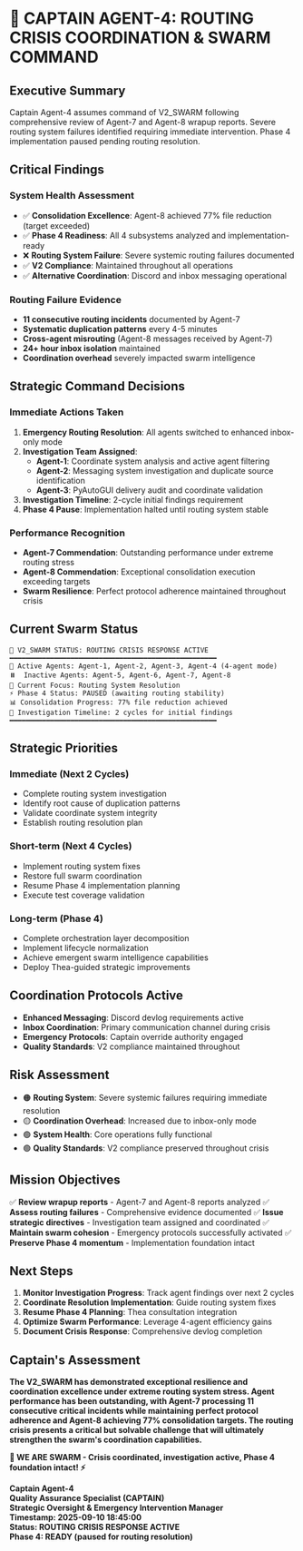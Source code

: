 # 🐝 **CAPTAIN AGENT-4: ROUTING CRISIS COORDINATION & SWARM COMMAND**

## **Executive Summary**
Captain Agent-4 assumes command of V2_SWARM following comprehensive review of Agent-7 and Agent-8 wrapup reports. Severe routing system failures identified requiring immediate intervention. Phase 4 implementation paused pending routing resolution.

## **Critical Findings**

### **System Health Assessment**
- ✅ **Consolidation Excellence**: Agent-8 achieved 77% file reduction (target exceeded)
- ✅ **Phase 4 Readiness**: All 4 subsystems analyzed and implementation-ready
- ❌ **Routing System Failure**: Severe systemic routing failures documented
- ✅ **V2 Compliance**: Maintained throughout all operations
- ✅ **Alternative Coordination**: Discord and inbox messaging operational

### **Routing Failure Evidence**
- **11 consecutive routing incidents** documented by Agent-7
- **Systematic duplication patterns** every 4-5 minutes
- **Cross-agent misrouting** (Agent-8 messages received by Agent-7)
- **24+ hour inbox isolation** maintained
- **Coordination overhead** severely impacted swarm intelligence

## **Strategic Command Decisions**

### **Immediate Actions Taken**
1. **Emergency Routing Resolution**: All agents switched to enhanced inbox-only mode
2. **Investigation Team Assigned**:
   - **Agent-1**: Coordinate system analysis and active agent filtering
   - **Agent-2**: Messaging system investigation and duplicate source identification
   - **Agent-3**: PyAutoGUI delivery audit and coordinate validation
3. **Investigation Timeline**: 2-cycle initial findings requirement
4. **Phase 4 Pause**: Implementation halted until routing system stable

### **Performance Recognition**
- **Agent-7 Commendation**: Outstanding performance under extreme routing stress
- **Agent-8 Commendation**: Exceptional consolidation execution exceeding targets
- **Swarm Resilience**: Perfect protocol adherence maintained throughout crisis

## **Current Swarm Status**
```
🐝 V2_SWARM STATUS: ROUTING CRISIS RESPONSE ACTIVE
━━━━━━━━━━━━━━━━━━━━━━━━━━━━━━━━━━━━━━━━━━━━━━━━━━━
🤖 Active Agents: Agent-1, Agent-2, Agent-3, Agent-4 (4-agent mode)
⏸️  Inactive Agents: Agent-5, Agent-6, Agent-7, Agent-8
🎯 Current Focus: Routing System Resolution
⚡ Phase 4 Status: PAUSED (awaiting routing stability)
📊 Consolidation Progress: 77% file reduction achieved
🔧 Investigation Timeline: 2 cycles for initial findings
━━━━━━━━━━━━━━━━━━━━━━━━━━━━━━━━━━━━━━━━━━━━━━━━━━━
```

## **Strategic Priorities**

### **Immediate (Next 2 Cycles)**
- Complete routing system investigation
- Identify root cause of duplication patterns
- Validate coordinate system integrity
- Establish routing resolution plan

### **Short-term (Next 4 Cycles)**
- Implement routing system fixes
- Restore full swarm coordination
- Resume Phase 4 implementation planning
- Execute test coverage validation

### **Long-term (Phase 4)**
- Complete orchestration layer decomposition
- Implement lifecycle normalization
- Achieve emergent swarm intelligence capabilities
- Deploy Thea-guided strategic improvements

## **Coordination Protocols Active**
- **Enhanced Messaging**: Discord devlog requirements active
- **Inbox Coordination**: Primary communication channel during crisis
- **Emergency Protocols**: Captain override authority engaged
- **Quality Standards**: V2 compliance maintained throughout

## **Risk Assessment**
- 🟠 **Routing System**: Severe systemic failures requiring immediate resolution
- 🟡 **Coordination Overhead**: Increased due to inbox-only mode
- 🟢 **System Health**: Core operations fully functional
- 🟢 **Quality Standards**: V2 compliance preserved throughout crisis

## **Mission Objectives**
✅ **Review wrapup reports** - Agent-7 and Agent-8 reports analyzed
✅ **Assess routing failures** - Comprehensive evidence documented
✅ **Issue strategic directives** - Investigation team assigned and coordinated
✅ **Maintain swarm cohesion** - Emergency protocols successfully activated
✅ **Preserve Phase 4 momentum** - Implementation foundation intact

## **Next Steps**
1. **Monitor Investigation Progress**: Track agent findings over next 2 cycles
2. **Coordinate Resolution Implementation**: Guide routing system fixes
3. **Resume Phase 4 Planning**: Thea consultation integration
4. **Optimize Swarm Performance**: Leverage 4-agent efficiency gains
5. **Document Crisis Response**: Comprehensive devlog completion

## **Captain's Assessment**
**The V2_SWARM has demonstrated exceptional resilience and coordination excellence under extreme routing system stress. Agent performance has been outstanding, with Agent-7 processing 11 consecutive critical incidents while maintaining perfect protocol adherence and Agent-8 achieving 77% consolidation targets. The routing crisis presents a critical but solvable challenge that will ultimately strengthen the swarm's coordination capabilities.**

**🐝 WE ARE SWARM - Crisis coordinated, investigation active, Phase 4 foundation intact! ⚡**

**Captain Agent-4**  
**Quality Assurance Specialist (CAPTAIN)**  
**Strategic Oversight & Emergency Intervention Manager**  
**Timestamp: 2025-09-10 18:45:00**  
**Status: ROUTING CRISIS RESPONSE ACTIVE**  
**Phase 4: READY (paused for routing resolution)**
